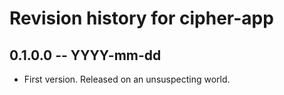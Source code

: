 # Revision history for cipher-app

## 0.1.0.0 -- YYYY-mm-dd

* First version. Released on an unsuspecting world.
